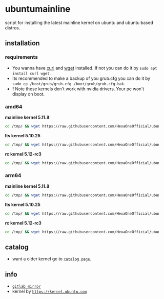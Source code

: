 # ubuntumainline
script for installing the latest mainline kernel on ubuntu and ubuntu based distros.

## installation

### requirements

- You wanna have [curl](https://curl.haxx.se/) and [wget](https://www.gnu.org/software/wget/) installed. If not you can do it by `sudo apt install curl wget`.
- Its recommended to make a backup of you grub.cfg you can do it by `sudo cp /boot/grub/grub.cfg /boot/grub/grub.cfg.bak`.
- **!** Note these kernels don't work with nvidia drivers. Your pc won't display on boot.

### amd64

**mainline kernel 5.11.8**

```bash
cd /tmp/ && wget https://raw.githubusercontent.com/HexaOneOfficial/ubuntumainline/main/catalog/5.11.8/install.sh && chmod +x install.sh && sudo ./install.sh -amd
```
**lts kernel 5.10.25**
```bash
cd /tmp/ && wget https://raw.githubusercontent.com/HexaOneOfficial/ubuntumainline/main/catalog/5.10.25/install.sh && chmod +x install.sh && sudo ./install.sh -amd
```

**rc kernel 5.12-rc3**
```bash
cd /tmp/ && wget https://raw.githubusercontent.com/HexaOneOfficial/ubuntumainline/main/catalog/5.12-rc3/install.sh && chmod +x install.sh && sudo ./install.sh -amd
```

### arm64

**mainline kernel 5.11.8**
```bash
cd /tmp/ && wget https://raw.githubusercontent.com/HexaOneOfficial/ubuntumainline/main/catalog/5.11.8/install.sh && chmod +x install.sh && sudo ./install.sh -arm
```

**lts kernel 5.10.25**
```bash
cd /tmp/ && wget https://raw.githubusercontent.com/HexaOneOfficial/ubuntumainline/main/catalog/5.10.25/install.sh && chmod +x install.sh && sudo ./install.sh -arm
```

**rc kernel 5.12-rc3**
```bash
cd /tmp/ && wget https://raw.githubusercontent.com/HexaOneOfficial/ubuntumainline/main/catalog/5.12-rc3/install.sh && chmod +x install.sh && sudo ./install.sh -arm
```

## catalog

- want a older kernel go to [`catalog page`](../catalog/README.md).

## info

- [`gitlab mirror`](https://gitlab.com/HexaOneOfficial/ubuntumainline)
- kernel by [`https://kernel.ubuntu.com`](https://kernel.ubuntu.com/)

